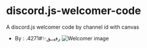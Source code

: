 # discord.js-welcomer-code
A discord.js welcomer code by channel id with canvas

- By : .رفيــق✨#4271
![Welcomer image](https://cdn.discordapp.com/attachments/721361127342211162/745319291724759090/welcome.png)
